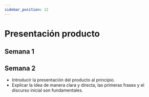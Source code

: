 ```yaml
---
sidebar_position: 12
---
```


# Presentación producto

## Semana 1

## Semana 2
- Introducir la presentación del producto al principio.
- Explicar la idea de manera clara y directa, las primeras frases y el discurso inicial son fundamentales.

